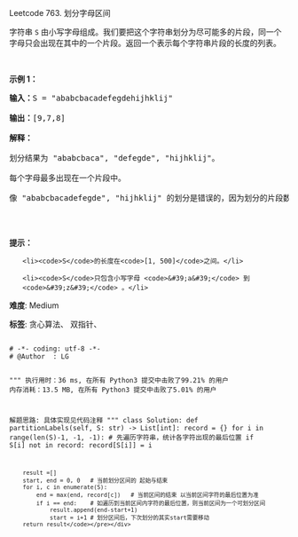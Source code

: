 Leetcode 763. 划分字母区间
<p>字符串 <code>S</code> 由小写字母组成。我们要把这个字符串划分为尽可能多的片段，同一个字母只会出现在其中的一个片段。返回一个表示每个字符串片段的长度的列表。</p>


<p>&nbsp;</p>



<p><strong>示例 1：</strong></p>



<pre><strong>输入：</strong>S = &quot;ababcbacadefegdehijhklij&quot;

<strong>输出：</strong>[9,7,8]

<strong>解释：</strong>

划分结果为 &quot;ababcbaca&quot;, &quot;defegde&quot;, &quot;hijhklij&quot;。

每个字母最多出现在一个片段中。

像 &quot;ababcbacadefegde&quot;, &quot;hijhklij&quot; 的划分是错误的，因为划分的片段数较少。

</pre>



<p>&nbsp;</p>



<p><strong>提示：</strong></p>



<ul>

	<li><code>S</code>的长度在<code>[1, 500]</code>之间。</li>

	<li><code>S</code>只包含小写字母 <code>&#39;a&#39;</code> 到 <code>&#39;z&#39;</code> 。</li>

</ul>





 **难度**: Medium



 **标签**: 贪心算法、 双指针、 





<div class="hcb_wrap">
<pre class="prism undefined-numbers lang-python" data-lang="Python"><code>
# -*- coding: utf-8 -*-
# @Author  : LG

"""
执行用时：36 ms, 在所有 Python3 提交中击败了99.21% 的用户
内存消耗：13.5 MB, 在所有 Python3 提交中击败了5.01% 的用户

解题思路:
    具体实现见代码注释
"""
class Solution:
    def partitionLabels(self, S: str) -> List[int]:
        record = {}
        for i in range(len(S)-1, -1, -1):   # 先遍历字符串，统计各字符出现的最后位置
            if S[i] not in record:
                record[S[i]] = i

        result =[]
        start, end = 0, 0   # 当前划分区间的 起始与结束
        for i, c in enumerate(S):
            end = max(end, record[c])   # 当前区间的结束 以当前区间字符的最后位置为准
            if i == end:    # 如遍历到当前区间内字符的最后位置，则当前区间为一个可划分区间
                result.append(end-start+1)
                start = i+1 # 划分区间后，下次划分的其实start需要移动
        return result</code></pre></div>
